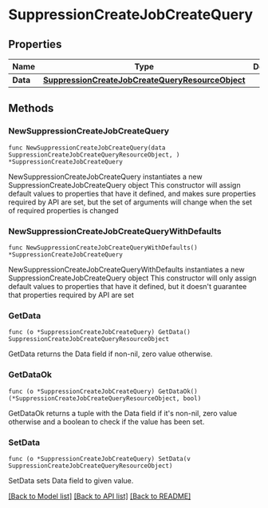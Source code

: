# SuppressionCreateJobCreateQuery

## Properties

Name | Type | Description | Notes
------------ | ------------- | ------------- | -------------
**Data** | [**SuppressionCreateJobCreateQueryResourceObject**](SuppressionCreateJobCreateQueryResourceObject.md) |  | 

## Methods

### NewSuppressionCreateJobCreateQuery

`func NewSuppressionCreateJobCreateQuery(data SuppressionCreateJobCreateQueryResourceObject, ) *SuppressionCreateJobCreateQuery`

NewSuppressionCreateJobCreateQuery instantiates a new SuppressionCreateJobCreateQuery object
This constructor will assign default values to properties that have it defined,
and makes sure properties required by API are set, but the set of arguments
will change when the set of required properties is changed

### NewSuppressionCreateJobCreateQueryWithDefaults

`func NewSuppressionCreateJobCreateQueryWithDefaults() *SuppressionCreateJobCreateQuery`

NewSuppressionCreateJobCreateQueryWithDefaults instantiates a new SuppressionCreateJobCreateQuery object
This constructor will only assign default values to properties that have it defined,
but it doesn't guarantee that properties required by API are set

### GetData

`func (o *SuppressionCreateJobCreateQuery) GetData() SuppressionCreateJobCreateQueryResourceObject`

GetData returns the Data field if non-nil, zero value otherwise.

### GetDataOk

`func (o *SuppressionCreateJobCreateQuery) GetDataOk() (*SuppressionCreateJobCreateQueryResourceObject, bool)`

GetDataOk returns a tuple with the Data field if it's non-nil, zero value otherwise
and a boolean to check if the value has been set.

### SetData

`func (o *SuppressionCreateJobCreateQuery) SetData(v SuppressionCreateJobCreateQueryResourceObject)`

SetData sets Data field to given value.



[[Back to Model list]](../README.md#documentation-for-models) [[Back to API list]](../README.md#documentation-for-api-endpoints) [[Back to README]](../README.md)



